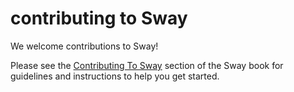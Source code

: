 # contributing to Sway

We welcome contributions to Sway!

Please see the [Contributing To Sway](https://fuellabs.github.io/sway/latest/reference/contributing_to_sway.html) section of the Sway book for guidelines and instructions to help you get started.
